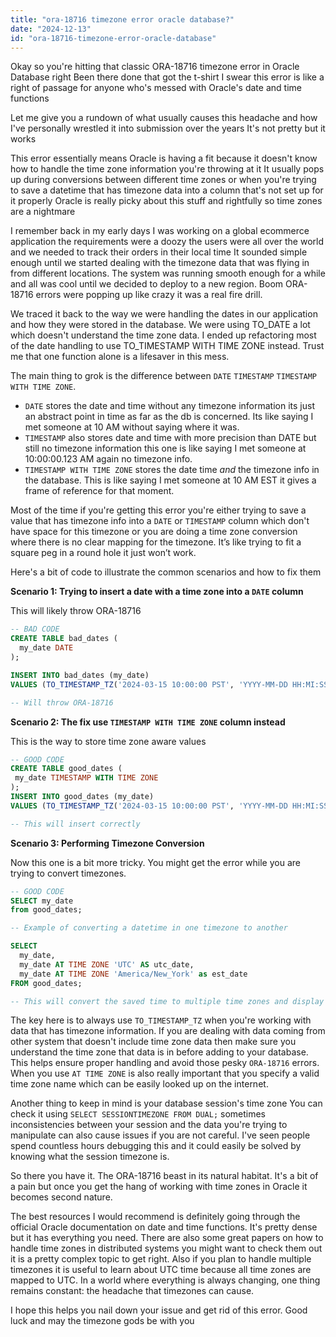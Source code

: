 ```yaml
---
title: "ora-18716 timezone error oracle database?"
date: "2024-12-13"
id: "ora-18716-timezone-error-oracle-database"
---
```


Okay so you're hitting that classic ORA-18716 timezone error in Oracle Database right Been there done that got the t-shirt I swear this error is like a right of passage for anyone who's messed with Oracle's date and time functions

Let me give you a rundown of what usually causes this headache and how I've personally wrestled it into submission over the years It's not pretty but it works

This error essentially means Oracle is having a fit because it doesn't know how to handle the time zone information you're throwing at it It usually pops up during conversions between different time zones or when you're trying to save a datetime that has timezone data into a column that's not set up for it properly Oracle is really picky about this stuff and rightfully so time zones are a nightmare

I remember back in my early days I was working on a global ecommerce application the requirements were a doozy the users were all over the world and we needed to track their orders in their local time It sounded simple enough until we started dealing with the timezone data that was flying in from different locations. The system was running smooth enough for a while and all was cool until we decided to deploy to a new region. Boom ORA-18716 errors were popping up like crazy it was a real fire drill.

We traced it back to the way we were handling the dates in our application and how they were stored in the database. We were using TO_DATE a lot which doesn't understand the time zone data. I ended up refactoring most of the date handling to use TO_TIMESTAMP WITH TIME ZONE instead. Trust me that one function alone is a lifesaver in this mess.

The main thing to grok is the difference between `DATE` `TIMESTAMP` `TIMESTAMP WITH TIME ZONE`.

*   `DATE` stores the date and time without any timezone information its just an abstract point in time as far as the db is concerned. Its like saying I met someone at 10 AM without saying where it was.
*   `TIMESTAMP` also stores date and time with more precision than DATE but still no timezone information this one is like saying I met someone at 10:00:00.123 AM again no timezone info.
*   `TIMESTAMP WITH TIME ZONE` stores the date time *and* the timezone info in the database. This is like saying I met someone at 10 AM EST it gives a frame of reference for that moment.

Most of the time if you're getting this error you're either trying to save a value that has timezone info into a `DATE` or `TIMESTAMP` column which don't have space for this timezone or you are doing a time zone conversion where there is no clear mapping for the timezone. It’s like trying to fit a square peg in a round hole it just won’t work.

Here's a bit of code to illustrate the common scenarios and how to fix them

**Scenario 1: Trying to insert a date with a time zone into a `DATE` column**

This will likely throw ORA-18716

```sql
-- BAD CODE
CREATE TABLE bad_dates (
  my_date DATE
);

INSERT INTO bad_dates (my_date)
VALUES (TO_TIMESTAMP_TZ('2024-03-15 10:00:00 PST', 'YYYY-MM-DD HH:MI:SS TZR'));

-- Will throw ORA-18716
```

**Scenario 2: The fix use `TIMESTAMP WITH TIME ZONE` column instead**

This is the way to store time zone aware values

```sql
-- GOOD CODE
CREATE TABLE good_dates (
 my_date TIMESTAMP WITH TIME ZONE
);
INSERT INTO good_dates (my_date)
VALUES (TO_TIMESTAMP_TZ('2024-03-15 10:00:00 PST', 'YYYY-MM-DD HH:MI:SS TZR'));

-- This will insert correctly
```

**Scenario 3: Performing Timezone Conversion**

Now this one is a bit more tricky. You might get the error while you are trying to convert timezones.

```sql
-- GOOD CODE
SELECT my_date
from good_dates;

-- Example of converting a datetime in one timezone to another

SELECT
  my_date,
  my_date AT TIME ZONE 'UTC' AS utc_date,
  my_date AT TIME ZONE 'America/New_York' as est_date
FROM good_dates;

-- This will convert the saved time to multiple time zones and display it
```

The key here is to always use `TO_TIMESTAMP_TZ` when you're working with data that has timezone information. If you are dealing with data coming from other system that doesn't include time zone data then make sure you understand the time zone that data is in before adding to your database. This helps ensure proper handling and avoid those pesky `ORA-18716` errors. When you use `AT TIME ZONE` is also really important that you specify a valid time zone name which can be easily looked up on the internet.

Another thing to keep in mind is your database session's time zone You can check it using `SELECT SESSIONTIMEZONE FROM DUAL;` sometimes inconsistencies between your session and the data you're trying to manipulate can also cause issues if you are not careful. I've seen people spend countless hours debugging this and it could easily be solved by knowing what the session timezone is.

So there you have it. The ORA-18716 beast in its natural habitat. It's a bit of a pain but once you get the hang of working with time zones in Oracle it becomes second nature.

The best resources I would recommend is definitely going through the official Oracle documentation on date and time functions. It's pretty dense but it has everything you need. There are also some great papers on how to handle time zones in distributed systems you might want to check them out it is a pretty complex topic to get right. Also if you plan to handle multiple timezones it is useful to learn about UTC time because all time zones are mapped to UTC. In a world where everything is always changing, one thing remains constant: the headache that timezones can cause.

I hope this helps you nail down your issue and get rid of this error. Good luck and may the timezone gods be with you
